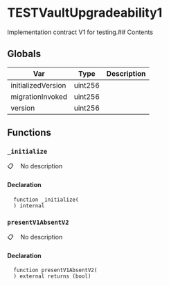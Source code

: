# TESTVaultUpgradeability1

Implementation contract V1 for testing.## Contents
<!-- START doctoc -->
<!-- END doctoc -->
## Globals

| Var | Type | Description |
| --- | --- | --- |
| initializedVersion | uint256 |  |
| migrationInvoked | uint256 |  |
| version | uint256 |  |

## Functions

### `_initialize`

📋   &nbsp;&nbsp;
No description

#### Declaration

```solidity
  function _initialize(
  ) internal
```

### `presentV1AbsentV2`

📋   &nbsp;&nbsp;
No description

#### Declaration

```solidity
  function presentV1AbsentV2(
  ) external returns (bool)
```
